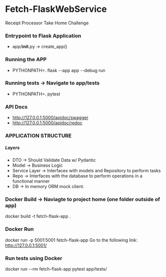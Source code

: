 # Fetch-FlaskWebService
Receipt Processor Take Home Challenge

### Entrypoint to Flask Application 
- app/__init__.py -> create_app()

### Running the APP
- PYTHONPATH=. flask --app app --debug run

### Running tests -> Navigate to app/tests
- PYTHONPATH=. pytest

### API Docs
- http://127.0.0.1:5000/apidoc/swagger
- http://127.0.0.1:5000/apidoc/redoc 

### APPLICATION STRUCTURE
##### Layers
- DTO -> Should Validate Data w/ Pydantic
- Model -> Business Logic
- Service Layer -> Interfaces with models and Repository to perform tasks
- Repo -> Interfaces with the database to perform operations in a functional manner 
- DB -> In memory ORM mock client. 

### Docker Build -> Naviagte to project home (one folder outside of app)
docker build -t fetch-flask-app .

### Docker Run 
docker run -p 5001:5001 fetch-flask-app
Go to the following link: http://127.0.0.1:5001/ 

### Run tests using Docker 
docker run --rm fetch-flask-app pytest app/tests/
